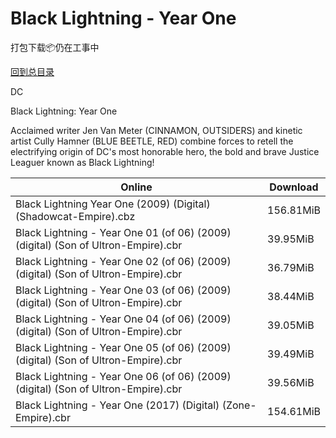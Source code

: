 # Black Lightning - Year One

打包下载📦仍在工事中

[回到总目录](/Catalogs.md)

DC

Black Lightning: Year One

Acclaimed writer Jen Van Meter (CINNAMON, OUTSIDERS) and kinetic artist Cully Hamner (BLUE BEETLE, RED) combine forces to retell the electrifying origin of DC's most honorable hero, the bold and brave Justice Leaguer known as Black Lightning!





Online | Download
--- | ---
Black Lightning Year One (2009) (Digital) (Shadowcat-Empire).cbz | 156.81MiB
Black Lightning - Year One 01 (of 06) (2009) (digital) (Son of Ultron-Empire).cbr | 39.95MiB
Black Lightning - Year One 02 (of 06) (2009) (digital) (Son of Ultron-Empire).cbr | 36.79MiB
Black Lightning - Year One 03 (of 06) (2009) (digital) (Son of Ultron-Empire).cbr | 38.44MiB
Black Lightning - Year One 04 (of 06) (2009) (digital) (Son of Ultron-Empire).cbr | 39.05MiB
Black Lightning - Year One 05 (of 06) (2009) (digital) (Son of Ultron-Empire).cbr | 39.49MiB
Black Lightning - Year One 06 (of 06) (2009) (digital) (Son of Ultron-Empire).cbr | 39.56MiB
Black Lightning - Year One (2017) (Digital) (Zone-Empire).cbr | 154.61MiB
